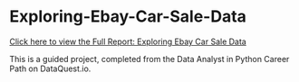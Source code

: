 # Exploring-Ebay-Car-Sale-Data

[Click here to view the Full Report: Exploring Ebay Car Sale Data](https://nbviewer.jupyter.org/github/stephentaul22/Exploring-Ebay-Car-Sale-Data/blob/main/Exploring%20Ebay%20Car%20Sale%20Data%20%7C%20Guided%20Project%203.ipynb)

This is a guided project, completed from the Data Analyst in Python Career Path on DataQuest.io.
